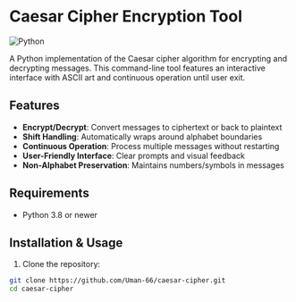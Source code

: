 # Caesar Cipher Encryption Tool

![Python](https://img.shields.io/badge/Python-3.8%2B-blue)

A Python implementation of the Caesar cipher algorithm for encrypting and decrypting messages. This command-line tool features an interactive interface with ASCII art and continuous operation until user exit.

## Features
- **Encrypt/Decrypt**: Convert messages to ciphertext or back to plaintext
- **Shift Handling**: Automatically wraps around alphabet boundaries
- **Continuous Operation**: Process multiple messages without restarting
- **User-Friendly Interface**: Clear prompts and visual feedback
- **Non-Alphabet Preservation**: Maintains numbers/symbols in messages

## Requirements
- Python 3.8 or newer

## Installation & Usage
1. Clone the repository:
```bash
git clone https://github.com/Uman-66/caesar-cipher.git
cd caesar-cipher